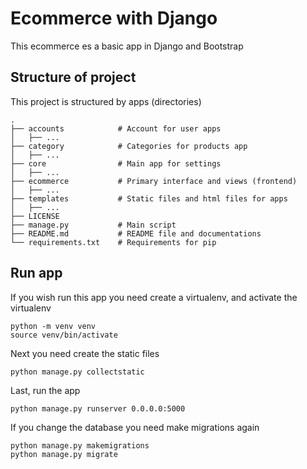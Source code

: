 # Ecommerce with Django

This ecommerce es a basic app in Django and Bootstrap

## Structure of project
This project is structured by apps (directories)

```
.
├── accounts            # Account for user apps
│   ├── ...
├── category            # Categories for products app
│   ├── ...
├── core                # Main app for settings
│   ├── ...
├── ecommerce           # Primary interface and views (frontend)
│   ├── ...
├── templates           # Static files and html files for apps
│   ├── ...
├── LICENSE
├── manage.py           # Main script
├── README.md           # README file and documentations
└── requirements.txt    # Requirements for pip
```

## Run app
If you wish run this app you need create a virtualenv, and activate the virtualenv
```
python -m venv venv
source venv/bin/activate
```

Next you need create the static files
```
python manage.py collectstatic
```

Last, run the app
```
python manage.py runserver 0.0.0.0:5000
```

If you change the database you need make migrations again
```
python manage.py makemigrations
python manage.py migrate
```